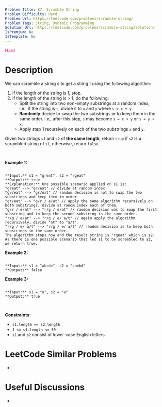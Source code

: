 ```yaml
---
Problem Title: 87. Scramble String
Problem Difficulty: Hard
Problem Url: https://leetcode.com/problems/scramble-string/
Problem Tags: String, Dynamic Programming
Solution Url: https://leetcode.com/problems/scramble-string/solution/
IsPremium: No
IsTemplate: No
---
```


<span style="color: rgb(233, 30, 99);">Hard</span>

# Description

We can scramble a string s to get a string t using the following algorithm:


1. If the length of the string is 1, stop.
2. If the length of the string is > 1, do the following:
	* Split the string into two non-empty substrings at a random index, i.e., if the string is `s`, divide it to `x` and `y` where `s = x + y`.
	* **Randomly** decide to swap the two substrings or to keep them in the same order. i.e., after this step, `s` may become `s = x + y` or `s = y + x`.
	* Apply step 1 recursively on each of the two substrings `x` and `y`.


Given two strings `s1` and `s2` of **the same length**, return `true` if `s2` is a scrambled string of `s1`, otherwise, return `false`.


 


**Example 1:**



```

**Input:** s1 = "great", s2 = "rgeat"
**Output:** true
**Explanation:** One possible scenario applied on s1 is:
"great" --> "gr/eat" // divide at random index.
"gr/eat" --> "gr/eat" // random decision is not to swap the two substrings and keep them in order.
"gr/eat" --> "g/r / e/at" // apply the same algorithm recursively on both substrings. divide at ranom index each of them.
"g/r / e/at" --> "r/g / e/at" // random decision was to swap the first substring and to keep the second substring in the same order.
"r/g / e/at" --> "r/g / e/ a/t" // again apply the algorithm recursively, divide "at" to "a/t".
"r/g / e/ a/t" --> "r/g / e/ a/t" // random decision is to keep both substrings in the same order.
The algorithm stops now and the result string is "rgeat" which is s2.
As there is one possible scenario that led s1 to be scrambled to s2, we return true.

```

**Example 2:**



```

**Input:** s1 = "abcde", s2 = "caebd"
**Output:** false

```

**Example 3:**



```

**Input:** s1 = "a", s2 = "a"
**Output:** true

```

 


**Constraints:**


* `s1.length == s2.length`
* `1 <= s1.length <= 30`
* `s1` and `s2` consist of lower-case English letters.




# LeetCode Similar Problems

- []()

# Useful Discussions

- []()
